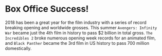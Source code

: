 # Box Office Success!

2018 has been a great year for the film industry with a series of record breaking opening and worldwide grosses. This summer `Avengers: Infinity War` became just the 4th film in history to pass $2 billion in total gross. `The Incredibles 2` broke numerous opening week records for an animated film, and `Black Panther` became the 3rd film in US history to pass 700 million domestically.